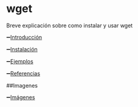 # wget

Breve explicación sobre como instalar y usar wget


:heavy_minus_sign:[Introducción](https://github.com/jaimeod010/wget/blob/main/Introducci%C3%B3n.md)

:heavy_minus_sign:[Instalación](https://github.com/jaimeod010/wget/blob/main/Instalaci%C3%B3n.md)

:heavy_minus_sign:[Ejemplos](https://github.com/Moisesmart/wget/blob/main/3.-Ejemplos.md)

:heavy_minus_sign:[Referencias](https://github.com/jaimeod010/wget/blob/main/Referencias.md)

##Imagenes

:heavy_minus_sign:[Imágenes](https://github.com/jaimeod010/wget/tree/main/imagenes)

